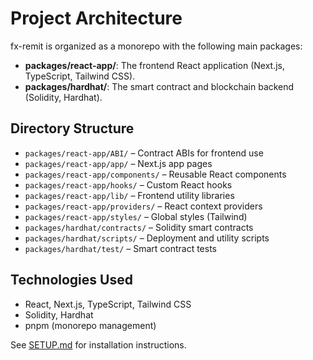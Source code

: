 # Project Architecture

fx-remit is organized as a monorepo with the following main packages:

- **packages/react-app/**: The frontend React application (Next.js, TypeScript, Tailwind CSS).
- **packages/hardhat/**: The smart contract and blockchain backend (Solidity, Hardhat).

## Directory Structure

- `packages/react-app/ABI/` – Contract ABIs for frontend use
- `packages/react-app/app/` – Next.js app pages
- `packages/react-app/components/` – Reusable React components
- `packages/react-app/hooks/` – Custom React hooks
- `packages/react-app/lib/` – Frontend utility libraries
- `packages/react-app/providers/` – React context providers
- `packages/react-app/styles/` – Global styles (Tailwind)
- `packages/hardhat/contracts/` – Solidity smart contracts
- `packages/hardhat/scripts/` – Deployment and utility scripts
- `packages/hardhat/test/` – Smart contract tests

## Technologies Used
- React, Next.js, TypeScript, Tailwind CSS
- Solidity, Hardhat
- pnpm (monorepo management)

See [SETUP.md](./SETUP.md) for installation instructions. 
